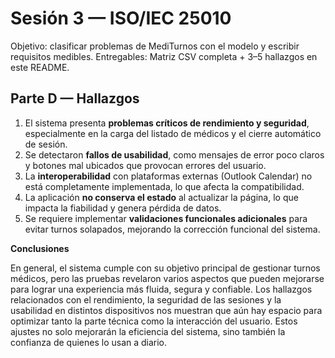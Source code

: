 # Sesión 3 — ISO/IEC 25010
Objetivo: clasificar problemas de MediTurnos con el modelo y escribir requisitos medibles.
Entregables: Matriz CSV completa + 3–5 hallazgos en este README.

## Parte D — Hallazgos 

1. El sistema presenta **problemas críticos de rendimiento y seguridad**, especialmente en la carga del listado de médicos y el cierre automático de sesión.
2. Se detectaron **fallos de usabilidad**, como mensajes de error poco claros y botones mal ubicados que provocan errores del usuario.
3. La **interoperabilidad** con plataformas externas (Outlook Calendar) no está completamente implementada, lo que afecta la compatibilidad.
4. La aplicación **no conserva el estado** al actualizar la página, lo que impacta la fiabilidad y genera pérdida de datos.
5. Se requiere implementar **validaciones funcionales adicionales** para evitar turnos solapados, mejorando la corrección funcional del sistema.

**Conclusiones**

En general, el sistema cumple con su objetivo principal de gestionar turnos médicos, pero las pruebas revelaron varios aspectos que pueden mejorarse para lograr una experiencia más fluida, segura y confiable. 
Los hallazgos relacionados con el rendimiento, la seguridad de las sesiones y la usabilidad en distintos dispositivos nos muestran que aún hay espacio para optimizar tanto la parte técnica como la interacción del usuario. Estos ajustes no solo mejorarán la eficiencia del sistema, sino también la confianza de quienes lo usan a diario.
